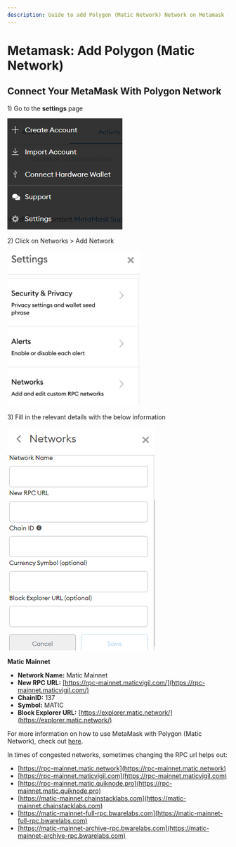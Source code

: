 ```yaml
---
description: Guide to add Polygon (Matic Network) Network on Metamask (Desktop & Mobile)
---
```


# Metamask: Add Polygon \(Matic Network\)

## Connect Your MetaMask With Polygon Network <a id="connect-your-metamask-with-binance-smart-chain"></a>

1\) Go to the **settings** page

![](../../.gitbook/assets/image%20%288%29%20%284%29.png)

2\) Click on Networks &gt; Add Network

![](../../.gitbook/assets/image%20%2825%29.png)





3\) Fill in the relevant details with the below information

![](../../.gitbook/assets/image%20%2810%29.png)

**Matic Mainnet**

* **​Network Name:** Matic Mainnet
* **New RPC URL:** [https://rpc-mainnet.maticvigil.com/](https://rpc-mainnet.maticvigil.com/)
* **ChainID:** 137
* **Symbol:** MATIC
* **Block Explorer URL:** [https://explorer.matic.network/](https://explorer.matic.network/)

For more information on how to use MetaMask with Polygon \(Matic Network\), check out [here](https://docs.matic.network/docs/develop/metamask/config-matic).

In times of congested networks, sometimes changing the RPC url helps out:

* [https://rpc-mainnet.matic.network](https://rpc-mainnet.matic.network) 
* [https://rpc-mainnet.maticvigil.com](https://rpc-mainnet.maticvigil.com) 
* [https://rpc-mainnet.matic.quiknode.pro](https://rpc-mainnet.matic.quiknode.pro) 
* [https://matic-mainnet.chainstacklabs.com](https://matic-mainnet.chainstacklabs.com) 
* [https://matic-mainnet-full-rpc.bwarelabs.com](https://matic-mainnet-full-rpc.bwarelabs.com) 
* [https://matic-mainnet-archive-rpc.bwarelabs.com](https://matic-mainnet-archive-rpc.bwarelabs.com)





